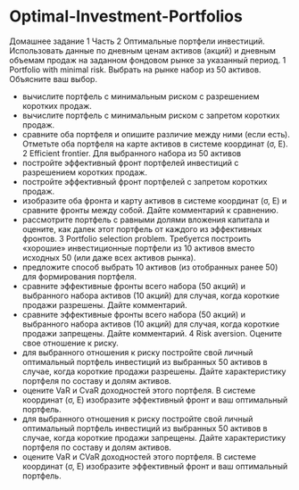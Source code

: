 ﻿# Optimal-Investment-Portfolios
Домашнее задание 1 Часть 2 Оптимальные портфели инвестиций.
Использовать данные по дневным ценам активов (акций) и дневным объемам продаж на заданном
фондовом рынке за указанный период.
1 Portfolio with minimal risk. Выбрать на рынке набор из 50 активов. Объясните ваш выбор.
- вычислите портфель с минимальным риском с разрешением коротких продаж.
- вычислите портфель с минимальным риском с запретом коротких продаж.
- сравните оба портфеля и опишите различие между ними (если есть). Отметьте оба портфеля на
карте активов в системе координат (σ, E).
2 Efficient frontier. Для выбранного набора из 50 активов
- постройте эффективный фронт портфелей инвестиций с разрешением коротких продаж.
- постройте эффективный фронт портфелей с запретом коротких продаж.
- изобразите оба фронта и карту активов в системе координат (σ, E) и сравните фронты между собой.
Дайте комментарий к сравнению.
- рассмотрите портфель с равными долями вложения капитала и оцените, как далек этот портфель
от каждого из эффективных фронтов.
3 Portfolio selection problem. Требуется построить «хорошие» инвестиционные портфели из 10
активов вместо исходных 50 (или даже всех активов рынка).
- предложите способ выбрать 10 активов (из отобранных ранее 50) для формирования портфеля.
- сравните эффективные фронты всего набора (50 акций) и выбранного набора активов (10 акций)
для случая, когда короткие продажи разрешены. Дайте комментарий.
- сравните эффективные фронты всего набора (50 акций) и выбранного набора активов (10 акций)
для случая, когда короткие продажи запрещены. Дайте комментарий.
4 Risk aversion. Оцените свое отношение к риску.
- для выбранного отношения к риску постройте свой личный оптимальный портфель инвестиций из
выбранных 50 активов в случае, когда короткие продажи разрешены. Дайте характеристику
портфеля по составу и долям активов.
- оцените VaR и CvaR доходностей этого портфеля. В системе координат (σ, E) изобразите
эффективный фронт и ваш оптимальный портфель.
- для выбранного отношения к риску постройте свой личный оптимальный портфель инвестиций из
выбранных 50 активов в случае, когда короткие продажи запрещены. Дайте характеристику
портфеля по составу и долям активов.
- оцените VaR и CVaR доходностей этого портфеля. В системе координат (σ, E) изобразите
эффективный фронт и ваш оптимальный портфель.

